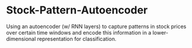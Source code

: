 # Stock-Pattern-Autoencoder
Using an autoencoder (w/ RNN layers) to capture patterns in stock prices over certain time windows and encode this information in a lower-dimensional representation for classification.
